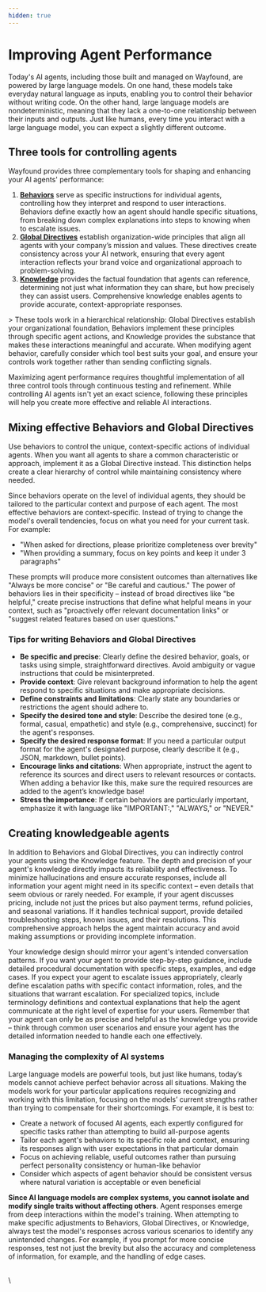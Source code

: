 ```yaml
---
hidden: true
---
```


# Improving Agent Performance

Today's AI agents, including those built and managed on Wayfound, are powered by large language models. On one hand, these models take everyday natural language as inputs, enabling you to control their behavior without writing code. On the other hand, large language models are nondeterministic, meaning that they lack a one-to-one relationship between their inputs and outputs. Just like humans, every time you interact with a large language model, you can expect a slightly different outcome.

## Three tools for controlling agents

Wayfound provides three complementary tools for shaping and enhancing your AI agents' performance:

1. [**Behaviors**](agents/behavior.md) serve as specific instructions for individual agents, controlling how they interpret and respond to user interactions. Behaviors define exactly how an agent should handle specific situations, from breaking down complex explanations into steps to knowing when to escalate issues.
2. [**Global Directives**](supervisor/alignment.md) establish organization-wide principles that align all agents with your company’s mission and values. These directives create consistency across your AI network, ensuring that every agent interaction reflects your brand voice and organizational approach to problem-solving.
3. [**Knowledge**](knowledge.md) provides the factual foundation that agents can reference, determining not just what information they can share, but how precisely they can assist users. Comprehensive knowledge enables agents to provide accurate, context-appropriate responses.

\> These tools work in a hierarchical relationship: Global Directives establish your organizational foundation, Behaviors implement these principles through specific agent actions, and Knowledge provides the substance that makes these interactions meaningful and accurate. When modifying agent behavior, carefully consider which tool best suits your goal, and ensure your controls work together rather than sending conflicting signals.

Maximizing agent performance requires thoughtful implementation of all three control tools through continuous testing and refinement. While controlling AI agents isn't yet an exact science, following these principles will help you create more effective and reliable AI interactions.

## Mixing effective Behaviors and Global Directives

Use behaviors to control the unique, context-specific actions of individual agents. When you want all agents to share a common characteristic or approach, implement it as a Global Directive instead. This distinction helps create a clear hierarchy of control while maintaining consistency where needed.

Since behaviors operate on the level of individual agents, they should be tailored to the particular context and purpose of each agent. The most effective behaviors are context-specific. Instead of trying to change the model's overall tendencies, focus on what you need for your current task. For example:

* "When asked for directions, please prioritize completeness over brevity"
* "When providing a summary, focus on key points and keep it under 3 paragraphs"

These prompts will produce more consistent outcomes than alternatives like "Always be more concise" or "Be careful and cautious." The power of behaviors lies in their specificity – instead of broad directives like "be helpful," create precise instructions that define what helpful means in your context, such as "proactively offer relevant documentation links" or "suggest related features based on user questions."

### Tips for writing Behaviors and Global Directives

* **Be specific and precise**: Clearly define the desired behavior, goals, or tasks using simple, straightforward directives. Avoid ambiguity or vague instructions that could be misinterpreted.
* **Provide context**: Give relevant background information to help the agent respond to specific situations and make appropriate decisions.
* **Define constraints and limitations**: Clearly state any boundaries or restrictions the agent should adhere to.
* **Specify the desired tone and style**: Describe the desired tone (e.g., formal, casual, empathetic) and style (e.g., comprehensive, succinct) for the agent's responses.
* **Specify the desired response format**: If you need a particular output format for the agent's designated purpose, clearly describe it (e.g., JSON, markdown, bullet points).
* **Encourage links and citations**: When appropriate, instruct the agent to reference its sources and direct users to relevant resources or contacts. When adding a behavior like this, make sure the required resources are added to the agent’s knowledge base!
* **Stress the importance**: If certain behaviors are particularly important, emphasize it with language like "IMPORTANT:," "ALWAYS," or "NEVER."

## Creating knowledgeable agents

In addition to Behaviors and Global Directives, you can indirectly control your agents using the Knowledge feature. The depth and precision of your agent's knowledge directly impacts its reliability and effectiveness. To minimize hallucinations and ensure accurate responses, include all information your agent might need in its specific context – even details that seem obvious or rarely needed. For example, if your agent discusses pricing, include not just the prices but also payment terms, refund policies, and seasonal variations. If it handles technical support, provide detailed troubleshooting steps, known issues, and their resolutions. This comprehensive approach helps the agent maintain accuracy and avoid making assumptions or providing incomplete information.

Your knowledge design should mirror your agent's intended conversation patterns. If you want your agent to provide step-by-step guidance, include detailed procedural documentation with specific steps, examples, and edge cases. If you expect your agent to escalate issues appropriately, clearly define escalation paths with specific contact information, roles, and the situations that warrant escalation. For specialized topics, include terminology definitions and contextual explanations that help the agent communicate at the right level of expertise for your users. Remember that your agent can only be as precise and helpful as the knowledge you provide – think through common user scenarios and ensure your agent has the detailed information needed to handle each one effectively.

### Managing the complexity of AI systems

Large language models are powerful tools, but just like humans, today’s models cannot achieve perfect behavior across all situations. Making the models work for your particular applications requires recognizing and working with this limitation, focusing on the models’ current strengths rather than trying to compensate for their shortcomings. For example, it is best to:

* Create a network of focused AI agents, each expertly configured for specific tasks rather than attempting to build all-purpose agents
* Tailor each agent's behaviors to its specific role and context, ensuring its responses align with user expectations in that particular domain
* Focus on achieving reliable, useful outcomes rather than pursuing perfect personality consistency or human-like behavior
* Consider which aspects of agent behavior should be consistent versus where natural variation is acceptable or even beneficial

**Since AI language models are complex systems, you cannot isolate and modify single traits without affecting others**. Agent responses emerge from deep interactions within the model's training. When attempting to make specific adjustments to Behaviors, Global Directives, or Knowledge, always test the model's responses across various scenarios to identify any unintended changes. For example, if you prompt for more concise responses, test not just the brevity but also the accuracy and completeness of information, for example, and the handling of edge cases.

\
\
